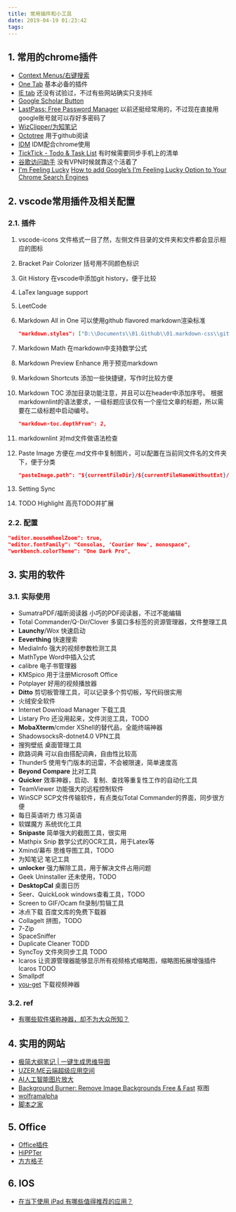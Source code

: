 ```yaml
---
title: 常用插件和小工具
date: 2019-04-19 01:23:42
tags:
---
```


## 1. 常用的chrome插件

- [Context Menus/右键搜索](https://chrome.google.com/webstore/detail/context-menus/phlfmkfpmphogkomddckmggcfpmfchpn)
- [One Tab](https://chrome.google.com/webstore/detail/onetab/chphlpgkkbolifaimnlloiipkdnihall?utm_source=chrome-ntp-icon) 基本必备的插件
- [IE tab](https://chrome.google.com/webstore/detail/ie-tab/hehijbfgiekmjfkfjpbkbammjbdenadd?utm_source=chrome-ntp-icon) 还没有试验过，不过有些网站确实只支持IE
- [Google Scholar Button](https://chrome.google.com/webstore/detail/google-scholar-button/ldipcbpaocekfooobnbcddclnhejkcpn)
- [LastPass: Free Password Manager](https://chrome.google.com/webstore/detail/lastpass-free-password-ma/hdokiejnpimakedhajhdlcegeplioahd) 以前还挺经常用的，不过现在直接用google账号就可以存好多密码了
- [WizClipper/为知笔记](https://chrome.google.com/webstore/detail/wizclipper/jfanfpmalehkemdiiebjljddhgojhfab)
- [Octotree](https://chrome.google.com/webstore/detail/octotree/bkhaagjahfmjljalopjnoealnfndnagc) 用于github阅读
- [IDM](http://www.internetdownloadmanager.com/) IDM配合chrome使用
- [TickTick - Todo & Task List](https://chrome.google.com/webstore/detail/ticktick-todo-task-list/diankknpkndanachmlckaikddgcehkod) 有时候需要同步手机上的清单
- [谷歌访问助手](https://chrome.google.com/webstore/detail/%E8%B0%B7%E6%AD%8C%E8%AE%BF%E9%97%AE%E5%8A%A9%E6%89%8B/gocklaboggjfkolaknpbhddbaopcepfp) 没有VPN时候就靠这个活着了
- [I'm Feeling Lucky](https://chrome.google.com/webstore/detail/im-feeling-lucky/cnlabakikmdekpfaflaihcepfkjopgll) [How to add Google’s I’m Feeling Lucky Option to Your Chrome Search Engines](https://www.techjunkie.com/im-feeling-lucky/)

## 2. vscode常用插件及相关配置

### 2.1. 插件

1. vscode-icons
    文件格式一目了然，左侧文件目录的文件夹和文件都会显示相应的图标
2. Bracket Pair Colorizer
    括号用不同颜色标识
3. Git History
   在vscode中添加git history，便于比较
4. LaTex language support
5. LeetCode
6. Markdown All in One
   可以使用github flavored markdown渲染标准

   ```json
   "markdown.styles": ["D:\\Documents\\01.Github\\01.markdown-css\\github-markdown.css"],
   ```

7. Markdown Math
   在markdown中支持数学公式
8. Markdown Preview Enhance
   用于预览markdown
9. Markdown Shortcuts
   添加一些快捷键，写作时比较方便
10. Markdown TOC
    添加目录功能注意，并且可以在header中添加序号。
    根据markdownlint的语法要求，一级标题应该仅有一个座位文章的标题，所以需要在二级标题中启动编号。

    ```json
    "markdown-toc.depthFrom": 2,
    ```

11. markdownlint
    对md文件做语法检查
12. Paste Image
    方便在.md文件中复制图片，可以配置在当前同文件名的文件夹下，便于分类

    ```json
    "pasteImage.path": "${currentFileDir}/${currentFileNameWithoutExt}/",
    ```

13. Setting Sync
14. TODO Highlight
    高亮TODO并扩展

### 2.2. 配置

```json
"editor.mouseWheelZoom": true,
"editor.fontFamily": "Consolas, 'Courier New', monospace",
"workbench.colorTheme": "One Dark Pro",
```

## 3. 实用的软件

### 3.1. 实际使用

- SumatraPDF/福昕阅读器 小巧的PDF阅读器，不过不能编辑
- Total Commander/Q-Dir/Clover 多窗口多标签的资源管理器，文件整理工具
- **Launchy**/Wox 快速启动
- **Eeverthing** 快速搜索
- MediaInfo 强大的视频参数检测工具
- MathType Word中插入公式
- calibre 电子书管理器
- KMSpico 用于注册Microsoft Office
- Potplayer 好用的视频播放器
- **Ditto** 剪切板管理工具，可以记录多个剪切板，写代码很实用
- 火绒安全软件
- Internet Download Manager 下载工具
- Listary Pro 还没用起来，文件浏览工具，TODO
- **MobaXterm**/cmder XShell的替代品，全能终端神器
- ShadowsocksR-dotnet4.0 VPN工具
- 搜狗壁纸 桌面管理工具
- 欧路词典 可以自由搭配词典，自由性比较高
- Thunder5 使用专门版本的迅雷，不会被限速，简单速度高
- **Beyond Compare** 比对工具
- **Quicker** 效率神器，启动、复制、查找等重复性工作的自动化工具
- TeamViewer 功能强大的远程控制软件
- WinSCP SCP文件传输软件，有点类似Total Commander的界面，同步很方便
- 每日英语听力 练习英语
- 软媒魔方 系统优化工具
- **Snipaste** 简单强大的截图工具，很实用
- Mathpix Snip 数学公式的OCR工具，用于Latex等
- Xmind/幕布 思维导图工具，TODO
- 为知笔记 笔记工具
- **unlocker** 强力解除工具，用于解决文件占用问题
- Geek Uninstaller 还未使用，TODO
- **DesktopCal** 桌面日历
- Seer、QuickLook windows查看工具，TODO
- Screen to GIF/Ocam fit录制/剪辑工具
- 冰点下载 百度文库的免费下载器
- Collagelt 拼图，TODO
- 7-Zip
- SpaceSniffer
- Duplicate Cleaner TODD
- SyncToy 文件夾同步工具 TODO
- Icaros 让资源管理器能够显示所有视频格式缩略图，缩略图拓展增强插件 Icaros TODO
- Smallpdf
- [you-get](https://github.com/soimort/you-get) 下载视频神器

### 3.2. ref

- [有哪些软件堪称神器，却不为大众所知？](https://www.zhihu.com/question/300735799/answer/604585413)

## 4. 实用的网站

- [极简大纲笔记 | 一键生成思维导图](https://mubu.com/)
- [UZER.ME云端超级应用空间](https://uzer.me/)
- [AI人工智能图片放大](http://bigjpg.com/)
- [Background Burner: Remove Image Backgrounds Free & Fast](https://burner.bonanza.com/) 抠图
- [wolframalpha](https://www.wolframalpha.com/)
- [脚本之家](http://tools.jb51.net/)

## 5. Office

- [Office插件](https://www.jiandaoyun.com/f/5b4fe560ba4f62256657ec95)
- [HiPPTer](http://www.hippter.com/)
- [方方格子](http://www.ffcell.com/)

## 6. IOS

- [在当下使用 iPad 有哪些值得推荐的应用？](https://www.zhihu.com/question/271740133)
